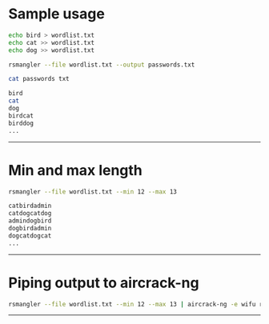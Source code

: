 
# Sample usage
```bash
echo bird > wordlist.txt
echo cat >> wordlist.txt
echo dog >> wordlist.txt

rsmangler --file wordlist.txt --output passwords.txt

cat passwords txt

bird
cat
dog
birdcat
birddog
...
```
-----------------------

# Min and max length
```bash
rsmangler --file wordlist.txt --min 12 --max 13

catbirdadmin
catdogcatdog
admindogbird
dogbirdadmin
dogcatdogcat
...
```
-----------------------

# Piping output to aircrack-ng
```bash
rsmangler --file wordlist.txt --min 12 --max 13 | aircrack-ng -e wifu rsmangler-01.cap -w -
```
-----------------------
